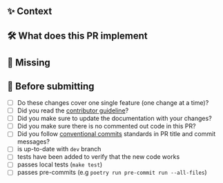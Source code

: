 ## ✨ Context

<!--- What's the context for the changes? If the changes are related to a specific issue in our [issue tracker,](https://github.com/opentargets/issues/issues) please [link](https://docs.github.com/en/issues/tracking-your-work-with-issues/linking-a-pull-request-to-an-issue) to it:_

- This PR fixes or closes issue: fixes #
- This PR is related to issue:

-->

## 🛠 What does this PR implement

<!--- _Detailed description of the changes introduced, Give examples of the changes you've made in this pull request, include an itemized list if you can and
add diagrams or images if necessary. It'll help the reviewer_ -->

## 🙈 Missing

<!--- If there are things that are requested in the task and were not implemented, list them here -->

## 🚦 Before submitting

- [ ] Do these changes cover one single feature (one change at a time)?
- [ ] Did you read the [contributor guideline](https://opentargets.github.io/gentropy/development/contributing/#contributing-checklist)?
-  [ ] Did you make sure to update the documentation with your changes?
- [ ] Did you make sure there is no commented out code in this PR?
- [ ] Did you follow [conventional commits](https://www.conventionalcommits.org/en/v1.0.0/) standards in PR title and commit messages?
- [ ] is up-to-date with `dev` branch
- [ ] tests have been added to verify that the new code works
- [ ] passes local tests (`make test`)
- [ ] passes pre-commits (e.g `poetry run pre-commit run --all-files`)
